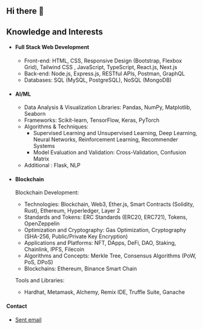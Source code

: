 ## Hi there 👋


## Knowledge and Interests

- #### Full Stack Web Development
   - Front-end: HTML, CSS, Responsive Design (Bootstrap, Flexbox Grid), Tailwind CSS , JavaScript, TypeScript, React.js, Next.js
   - Back-end: Node.js, Express.js, RESTful APIs, Postman, GraphQL
   - Databases: SQL (MySQL, PostgreSQL), NoSQL (MongoDB)

- #### AI/ML
   - Data Analysis & Visualization Libraries:
      Pandas, NumPy, Matplotlib, Seaborn
   - Frameworks: Scikit-learn, TensorFlow, Keras, PyTorch
   - Algorithms & Techniques:
      - Supervised Learning and Unsupervised Learning, Deep Learning, Neural Networks, Reinforcement Learning, Recommender Systems
      - Model Evaluation and Validation: Cross-Validation, Confusion Matrix
   - Additional : Flask, NLP 

- #### Blockchain 

    Blockchain Development:
   - Technologies: Blockchain, Web3, Ether.js, Smart Contracts (Solidity, Rust), Ethereum, Hyperledger, Layer 2
   - Standards and Tokens: ERC Standards (ERC20, ERC721), Tokens, OpenZeppelin
   - Optimization and Cryptography: Gas Optimization, Cryptography (SHA-256, Public/Private Key Encryption)
   - Applications and Platforms: NFT, DApps, DeFi, DAO, Staking, Chainlink, IPFS, Filecoin
   - Algorithms and Concepts: Merkle Tree, Consensus Algorithms (PoW, PoS, DPoS)
   - Blockchains: Ethereum, Binance Smart Chain

   Tools and Libraries:
  - Hardhat, Metamask, Alchemy, Remix IDE, Truffle Suite, Ganache




#### Contact

 - [Sent email](mailto:hvpatel.me@gmail.com)







   

   













<!--
**ptl-harsh/ptl-harsh** is a ✨ _special_ ✨ repository because its `README.md` (this file) appears on your GitHub profile.

Here are some ideas to get you started:

- 🔭 I’m currently working on ...
- 🌱 I’m currently learning ...
- 👯 I’m looking to collaborate on ...
- 🤔 I’m looking for help with ...
- 💬 Ask me about ...
- 📫 How to reach me: ...
- 😄 Pronouns: ...
- ⚡ Fun fact: ...
-->

